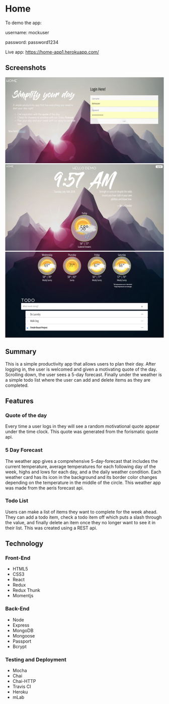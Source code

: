 # Home

To demo the app:

username: mockuser

password: password1234

Live app: https://home-app1.herokuapp.com/

## Screenshots

![login](images/login.png )
![main](images/top.png )
![todos](images/bottom.png )

## Summary

This is a simple productivity app that allows users to plan their day. After logging in, the user is welcomed and given a motivating quote of the day. Scrolling down, the user sees a 5-day forecast. Finally under the weather is a simple todo list where the user can add and delete items as they are completed.

## Features

### Quote of the day

Every time a user logs in they will see a random motivational quote appear under the time clock. This quote was generated from the forismatic quote api.

### 5 Day Forecast

The weather app gives a comprehensive 5-day-forecast that includes the current temperature, average temperatures for each following day of the week, highs and lows for each day, and a the daily weather condition. Each weather card has its icon in the background and its border color changes depending on the temperature in the middle of the circle. This weather app was made from the aeris forecast api.

### Todo List

Users can make a list of items they want to complete for the week ahead. They can add a todo item, check a todo item off which puts a slash through the value, and finally delete an item once they no longer want to see it in their list. This was created using a REST api.

## Technology

### Front-End
- HTML5
- CSS3
- React
- Redux
- Redux Thunk
- Momentjs

### Back-End
- Node
- Express
- MongoDB
- Mongoose
- Passport
- Bcrypt

### Testing and Deployment
- Mocha
- Chai
- Chai-HTTP
- Travis CI
- Heroku
- mLab
